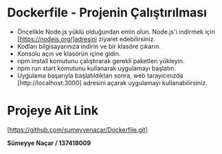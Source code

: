 # Dockerfile - Projenin Çalıştırılması

* Öncelikle Node.js yüklü olduğundan emin olun. Node.js'i indirmek için [https://nodejs.org/]adresini ziyaret edebilirsiniz.
* Kodları bilgisayarınıza indirin ve bir klasöre çıkarın.
* Konsolu açın ve klasörün içine gidin.
* npm install komutunu çalıştırarak gerekli paketleri yükleyin.
* npm run start komutunu kullanarak uygulamayı başlatın.
* Uygulama başarıyla başlatıldıktan sonra, web tarayıcınızda [http://localhost:3000] adresini açarak uygulamayı kullanabilirsiniz.

# Projeye Ait Link

[https://github.com/sumeyyenacar/Dockerfile.git]

**Sümeyye Naçar / 137418009**
